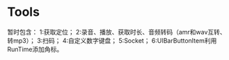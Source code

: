 # Tools

暂时包含：
1:获取定位；
2:录音、播放、获取时长、音频转码（amr和wav互转、转mp3）；
3:扫码；
4:自定义数字键盘；
5:Socket；
6:UIBarButtonItem利用RunTime添加角标。
